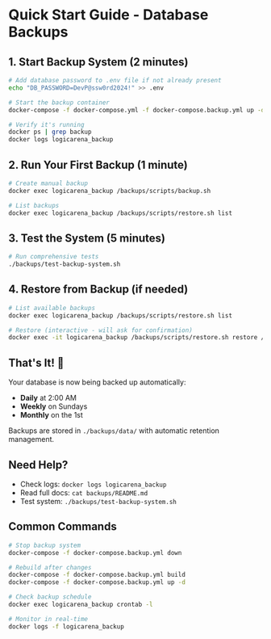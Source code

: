 # Quick Start Guide - Database Backups

## 1. Start Backup System (2 minutes)

```bash
# Add database password to .env file if not already present
echo "DB_PASSWORD=DevP@ssw0rd2024!" >> .env

# Start the backup container
docker-compose -f docker-compose.yml -f docker-compose.backup.yml up -d backup

# Verify it's running
docker ps | grep backup
docker logs logicarena_backup
```

## 2. Run Your First Backup (1 minute)

```bash
# Create manual backup
docker exec logicarena_backup /backups/scripts/backup.sh

# List backups
docker exec logicarena_backup /backups/scripts/restore.sh list
```

## 3. Test the System (5 minutes)

```bash
# Run comprehensive tests
./backups/test-backup-system.sh
```

## 4. Restore from Backup (if needed)

```bash
# List available backups
docker exec logicarena_backup /backups/scripts/restore.sh list

# Restore (interactive - will ask for confirmation)
docker exec -it logicarena_backup /backups/scripts/restore.sh restore /backups/data/daily/[backup-file]
```

## That's It! 🎉

Your database is now being backed up automatically:
- **Daily** at 2:00 AM
- **Weekly** on Sundays
- **Monthly** on the 1st

Backups are stored in `./backups/data/` with automatic retention management.

## Need Help?

- Check logs: `docker logs logicarena_backup`
- Read full docs: `cat backups/README.md`
- Test system: `./backups/test-backup-system.sh`

## Common Commands

```bash
# Stop backup system
docker-compose -f docker-compose.backup.yml down

# Rebuild after changes
docker-compose -f docker-compose.backup.yml build
docker-compose -f docker-compose.backup.yml up -d

# Check backup schedule
docker exec logicarena_backup crontab -l

# Monitor in real-time
docker logs -f logicarena_backup
```